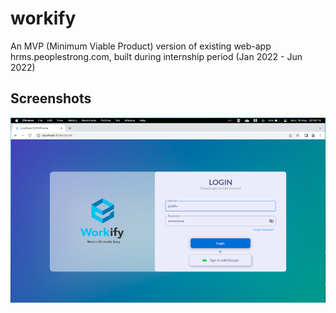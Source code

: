 # workify
An MVP (Minimum Viable Product) version of existing web-app hrms.peoplestrong.com, built during internship period (Jan 2022 - Jun 2022)

## Screenshots
![ss](./screenshots/login.png)



